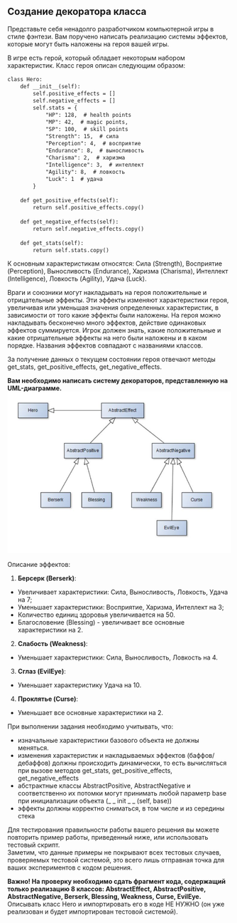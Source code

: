 ## Создание декоратора класса

Представьте себя ненадолго разработчиком компьютерной игры в стиле фэнтези. Вам поручено написать реализацию системы эффектов, которые могут быть наложены на героя вашей игры.

В игре есть герой, который обладает некоторым набором характеристик. Класс героя описан следующим образом:

```
class Hero:
    def __init__(self):
        self.positive_effects = []
        self.negative_effects = []
        self.stats = {
            "HP": 128,  # health points
            "MP": 42,  # magic points,
            "SP": 100,  # skill points
            "Strength": 15,  # сила
            "Perception": 4,  # восприятие
            "Endurance": 8,  # выносливость
            "Charisma": 2,  # харизма
            "Intelligence": 3,  # интеллект
            "Agility": 8,  # ловкость
            "Luck": 1  # удача
        }

    def get_positive_effects(self):
        return self.positive_effects.copy()

    def get_negative_effects(self):
        return self.negative_effects.copy()

    def get_stats(self):
        return self.stats.copy()
```

К основным характеристикам относятся: Сила (Strength), Восприятие (Perception), Выносливость (Endurance), Харизма (Charisma), Интеллект (Intelligence), Ловкость (Agility), Удача (Luck).

Враги и союзники могут накладывать на героя положительные и отрицательные эффекты. Эти эффекты изменяют характеристики героя,  увеличивая или уменьшая значения определенных характеристик, в зависимости от того какие эффекты были наложены.  На героя можно накладывать бесконечно много эффектов, действие одинаковых эффектов суммируется. Игрок должен знать, какие положительные и какие отрицательные эффекты на него были наложены и в каком порядке. Названия эффектов совпадают с названиями классов.

За получение данных о текущем состоянии героя отвечают методы get_stats, get_positive_effects,  get_negative_effects.

**Вам необходимо написать систему декораторов, представленную на UML-диаграмме.**
![UML](https://github.com/jBuly4/Py2_assignment_decorator_pattern/blob/master/Pattern_Decorator_UML.JPG)

Описание эффектов:

1. **Берсерк (Berserk)**:
- Увеличивает характеристики: Сила, Выносливость, Ловкость, Удача на 7;
- Уменьшает характеристики: Восприятие, Харизма, Интеллект на 3;
- Количество единиц здоровья увеличивается на 50.
- Благословение (Blessing) - увеличивает все основные характеристики на 2.

2. **Слабость (Weakness)**:
- Уменьшает характеристики: Сила, Выносливость, Ловкость на 4.

3. **Сглаз (EvilEye)**:
- Уменьшает  характеристику Удача на 10.

4. **Проклятье (Curse)**:
- Уменьшает все основные характеристики на 2.


При выполнении задания необходимо учитывать, что:
- изначальные характеристики базового объекта не должны меняться.
- изменения характеристик и накладываемых эффектов (баффов/дебаффов) должны происходить динамически, то есть вычисляться при вызове методов get_stats, get_positive_effects, get_negative_effects
- абстрактные классы AbstractPositive,  AbstractNegative и соответственно их потомки могут принимать любой параметр base при инициализации объекта (_ _ init _ _ (self, base))
- эффекты должны корректно сниматься, в том числе и из середины стека

Для тестирования правильности работы вашего решения вы можете повторить пример работы, приведенный ниже, или использовать тестовый скрипт.  
Заметим, что данные примеры не покрывают всех тестовых случаев, проверяемых тестовой системой, это всего лишь отправная точка для ваших экспериментов с кодом решения.

**Важно! На проверку необходимо сдать фрагмент кода, содержащий только реализацию 8 классов: AbstractEffect,  AbstractPositive, AbstractNegative, Berserk, Blessing, Weakness, Curse, EvilEye.**
Описывать класс Hero и импортировать его в коде НЕ НУЖНО (он уже реализован и будет импортирован тестовой системой).
